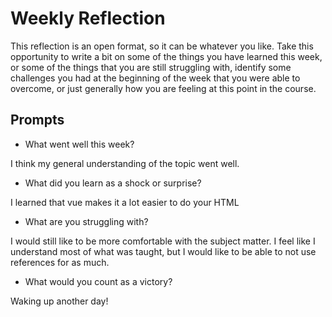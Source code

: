 # Weekly Reflection
This reflection is an open format, so it can be whatever you like. Take this opportunity to write a bit on some of the things you have learned this week, or some of the things that you are still struggling with, identify some challenges you had at the beginning of the week that you were able to overcome, or just generally how you are feeling at this point in the course.

## Prompts
- What went well this week?

I think my general understanding of the topic went well.

- What did you learn as a shock or surprise?

I learned that vue makes it a lot easier to do your HTML

- What are you struggling with?

I would still like to be more comfortable with the subject matter. I feel like I understand most of what was taught, but I would like to be able to not use references for as much.

- What would you count as a victory?

Waking up another day!
